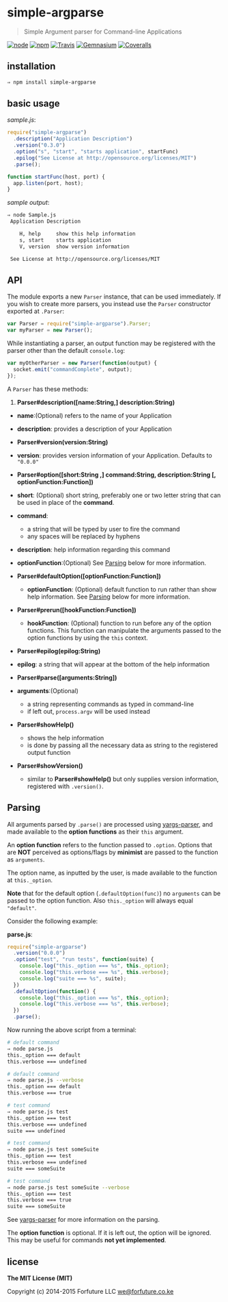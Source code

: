 
# simple-argparse

> Simple Argument parser for Command-line Applications

[![node](https://img.shields.io/node/v/simple-argparse.svg?style=flat-square)](https://www.npmjs.com/package/simple-argparse)
[![npm](https://img.shields.io/npm/v/simple-argparse.svg?style=flat-square)](https://www.npmjs.com/package/simple-argparse)
[![Travis](https://img.shields.io/travis/forfuturellc/node-simple-argparse.svg?style=flat-square)](https://travis-ci.org/forfuturellc/node-simple-argparse)
[![Gemnasium](https://img.shields.io/gemnasium/forfuturellc/node-simple-argparse.svg?style=flat-square)](https://gemnasium.com/forfuturellc/node-simple-argparse)
[![Coveralls](https://img.shields.io/coveralls/forfuturellc/node-simple-argparse.svg?style=flat-square)](https://coveralls.io/github/forfuturellc/node-simple-argparse?branch=master)


## installation

```bash
⇒ npm install simple-argparse
```


## basic usage

_sample.js_:

```js
require("simple-argparse")
  .description("Application Description")
  .version("0.3.0")
  .option("s", "start", "starts application", startFunc)
  .epilog("See License at http://opensource.org/licenses/MIT")
  .parse();

function startFunc(host, port) {
  app.listen(port, host);
}
```

_sample output_:

```bash
⇒ node Sample.js
 Application Description

    H, help     show this help information
    s, start    starts application
    V, version  show version information

 See License at http://opensource.org/licenses/MIT
```


## API

The module exports a new `Parser` instance, that can be used immediately. If you wish to create more parsers, you instead use the `Parser` constructor exported at `.Parser`:

```js
var Parser = require("simple-argparse").Parser;
var myParser = new Parser();
```

While instantiating a parser, an output function may be registered with
the parser other than the default `console.log`:

```js
var myOtherParser = new Parser(function(output) {
  socket.emit("commandComplete", output);
});
```

A `Parser` has these methods:

1. __Parser#description([name:String,] description:String)__

  * __name__:(Optional) refers to the name of your Application
  * __description__: provides a description of your Application

*  __Parser#version(version:String)__

  * __version__: provides version information of your Application. Defaults to `"0.0.0"`

*  __Parser#option([short:String ,] command:String, description:String [, optionFunction:Function])__

  * __short__: (Optional) short string, preferably one or two letter string that can be used in place of the __command__.
  * __command__:
    * a string that will be typed by user to fire the command
    * any spaces will be replaced by hyphens
  * __description__: help information regarding this command
  * __optionFunction__:(Optional) See [Parsing](#parsing) below for more information.

* __Parser#defaultOption([optionFunction:Function])__

  * __optionFunction__: (Optional) default function to run rather than show help information. See [Parsing](#parsing) below for more information.

* __Parser#prerun([hookFunction:Function])__

  * __hookFunction__: (Optional) function to run before any of the option functions. This function can manipulate the arguments passed to the option functions by using the `this` context.

*  __Parser#epilog(epilog:String)__

  * __epilog__: a string that will appear at the bottom of the help information

*  __Parser#parse([arguments:String])__

  * __arguments__:(Optional)
    * a string representing commands as typed in command-line
    * if left out, `process.argv` will be used instead

* __Parser#showHelp()__

  * shows the help information
  * is done by passing all the necessary data as string to the registered output function

* __Parser#showVersion()__

  * similar to __Parser#showHelp()__ but only supplies version information, registered with `.version()`.


<a name="parsing"></a>
## Parsing

All arguments parsed by `.parse()` are processed using
[yargs-parser][argv], and made available to the __option functions__ as
their `this` argument.

An __option function__ refers to the function passed to `.option`.
Options that are __NOT__ perceived as options/flags by __minimist__ are passed
to the function as `arguments`.

The option name, as inputted by the user, is made available to the function at `this._option`.

**Note** that for the default option (`.defaultOption(func)`) no `arguments` can be passed to the option function. Also `this._option` will always equal `"default"`.

Consider the following example:

__parse.js__:

```js
require("simple-argparse")
  .version("0.0.0")
  .option("test", "run tests", function(suite) {
    console.log("this._option === %s", this._option);
    console.log("this.verbose === %s", this.verbose);
    console.log("suite === %s", suite);
  })
  .defaultOption(function() {
    console.log("this._option === %s", this._option);
    console.log("this.verbose === %s", this.verbose);
  })
  .parse();
```

Now running the above script from a terminal:

```bash
# default command
⇒ node parse.js
this._option === default
this.verbose === undefined

# default command
⇒ node parse.js --verbose
this._option === default
this.verbose === true

# test command
⇒ node parse.js test
this._option === test
this.verbose === undefined
suite === undefined

# test command
⇒ node parse.js test someSuite
this._option === test
this.verbose === undefined
suite === someSuite

# test command
⇒ node parse.js test someSuite --verbose
this._option === test
this.verbose === true
suite === someSuite

```

See [yargs-parser][argv] for more information on the parsing.

The __option function__ is optional. If it is left out, the option will
be ignored. This may be useful for commands __not yet implemented__.


## license

__The MIT License (MIT)__

Copyright (c) 2014-2015 Forfuture LLC <we@forfuture.co.ke>


[argv]:https://github.com/yargs/yargs-parser

